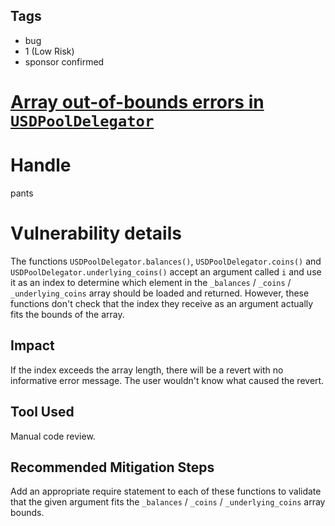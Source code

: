 ## Tags

- bug
- 1 (Low Risk)
- sponsor confirmed

# [Array out-of-bounds errors in `USDPoolDelegator`](https://github.com/code-423n4/2021-11-bootfinance-findings/issues/39) 

# Handle

pants


# Vulnerability details

The functions `USDPoolDelegator.balances()`, `USDPoolDelegator.coins()` and `USDPoolDelegator.underlying_coins()` accept an argument called `i` and use it as an index to determine which element in the `_balances` / `_coins` / `_underlying_coins` array should be loaded and returned. However, these functions don't check that the index they receive as an argument actually fits the bounds of the array.

## Impact
If the index exceeds the array length, there will be a revert with no informative error message. The user wouldn't know what caused the revert.

## Tool Used
Manual code review.

## Recommended Mitigation Steps
Add an appropriate require statement to each of these functions to validate that the given argument fits the `_balances` / `_coins` / `_underlying_coins` array bounds.


